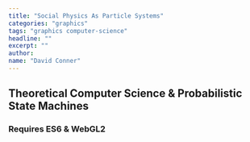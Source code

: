 ```yaml
---
title: "Social Physics As Particle Systems"
categories: "graphics"
tags: "graphics computer-science"
headline: ""
excerpt: ""
author:
name: "David Conner"
---
```


## Theoretical Computer Science & Probabilistic State Machines

### Requires ES6 & WebGL2

<script type="x-shader/x-vertex" id="vsPass">
layout(location = 0) in vec3 a_position;
layout(location = 1) in vec2 a_texcoord;

out vec2 v_st;
out vec3 v_position;

void main() {
  v_st = a_texcoord;
  v_position = a_position;
  gl_Position = vec4(a_position, 1.0);
}
</script>

<script type="x-shader/x-fragment" id="shaderParticleRandoms">
uniform vec2 resolution;
uniform uvec4 randomStepSeed;
uniform usampler2D particleRandoms;

in vec2 v_st;
in vec3 v_position;

layout(location = 0) out uvec4 randomColor;

void main() {
  vec2 uv = gl_FragCoord.xy / resolution.xy;
  //vec2 uv = vec2(0.0,0.0);
  uvec4 texel = texture(particleRandoms, uv);

  vec2 texelCoords[4];
  texelCoords[0] = mod(gl_FragCoord.xy + vec2( 0.0, -1.0), resolution.xy) / resolution.xy;
  texelCoords[1] = mod(gl_FragCoord.xy + vec2( 1.0,  0.0), resolution.xy) / resolution.xy;
  texelCoords[2] = mod(gl_FragCoord.xy + vec2( 0.0,  1.0), resolution.xy) / resolution.xy;
  texelCoords[3] = mod(gl_FragCoord.xy + vec2(-1.0,  1.0), resolution.xy) / resolution.xy;

  uvec4 texels[4];
  texels[0] = texture(particleRandoms, texelCoords[0]);
  texels[1] = texture(particleRandoms, texelCoords[1]);
  texels[2] = texture(particleRandoms, texelCoords[2]);
  texels[3] = texture(particleRandoms, texelCoords[3]);

  uvec4 newTexel = (randomStepSeed ^ texel ^ texels[0] ^ texels[1] ^ texels[2] ^ texels[3]);
  randomColor = uvec4(newTexel.x, newTexel.y, newTexel.z, 255); // TODO: fix alpha to max for integers
}
</script>

<script type="x-shader/x-fragment" id="shaderParticleUpdate">
  uniform vec2 resolution;
  uniform vec4 deltaTime;
  uniform usampler2D particleRandoms;
  uniform sampler2D particleBasics;

  in vec2 v_st;
  in vec3 v_position;

  layout(location = 1) out vec4 particleUpdate;

  void main() {
    float globalSpeed = 32.0;
    float maxUint = 4294967295.0;

    vec2 uv = gl_FragCoord.xy / resolution.xy;
    vec4 pRandoms = fract(uintBitsToFloat(texture(particleRandoms, uv)));
    vec4 pBasics = texture(particleBasics, uv);

    particleUpdate = vec4(0.0,0.0,0.0,1.0);
    particleUpdate.x = pBasics.x + (globalSpeed * pRandoms.x * deltaTime.x);
    particleUpdate.y = pBasics.y + (globalSpeed * pRandoms.y * deltaTime.x);

    //particleUpdate.xy = pRandoms.xy;
  }

</script>

<script type="x-shader/x-vertex" id="vsFieldPoints">
uniform sampler2D particleBasics;
uniform vec2 resolution;

layout(location = 0) in int a_index;

flat out int v_particleId;
out float v_pointSize;
out vec4 v_position;

void main()
{
  // textureSize must return ivec & texelFetch must accept ivec
  ivec2 texSize = textureSize(particleBasics, 0);

  ivec2 texel = ivec2(a_index % texSize.x, a_index / texSize.x);
  vec4 pBasics = texelFetch(particleBasics, texel, 0);

  v_particleId = a_index;
  v_position = vec4(pBasics.x, pBasics.y, 0.0, 1.0);
  v_pointSize = 10.0;

  gl_Position = v_position;
  gl_PointSize = v_pointSize;
}
</script>

<script type="x-shader/x-fragment" id="fsFieldPoints">
uniform vec2 resolution;

flat in int v_particleId;
in vec4 v_position;
in float v_pointSize;

out vec4 color;

void main()
{
  color = vec4(intBitsToFloat(v_particleId), 0.0, 0.0, 1.0);
}

</script>

<script type="x-shader/x-fragment" id="fsField">
uniform vec2 resolution;
uniform int ballSize;
uniform float repelMag;
uniform float attractMag;

uniform sampler2D particleBasics;
uniform sampler2D fieldPoints;

layout(location = 0) out vec4 repelField;
layout(location = 1) out vec4 attractField;

vec2 calcRForce(vec2 texelCoords, vec2 particleCoords, float mag) {
  return vec2(0.0, 0.0);
}

vec2 calcAForce() {
  return vec2(0.0, 0.0);
}

void main() {
  vec2 uv = gl_FragCoord.xy / resolution.xy;

  float attract = 0.0;
  float repel = 0.0;

  int ballSizeOffset = - ballSize / 2;

  ivec2 pBasicsSize = textureSize(particleBasics, 0);

  for (int i = ballSizeOffset; i < ballSizeOffset + ballSize; i++) {
    for (int j = ballSizeOffset; j < ballSizeOffset + ballSize; j++) {
      vec2 texelCoords = mod(gl_FragCoord.xy + vec2(float(i), float(j)), resolution.xy) / resolution.xy;
      vec2 texelCoordsNoMod = gl_FragCoord.xy + vec2(float(i), float(j)) / resolution.xy;

      vec4 point = texture(fieldPoints, texelCoords);

      // TODO: verify that binary representation of point.x has not been clamped
      int pBasicIdx = floatBitsToInt(point.x);

      ivec2 pBasicTexel = ivec2(pBasicIdx % pBasicsSize.x, pBasicIdx / pBasicsSize.x);
      vec4 pBasic = texelFetch(particleBasics, pBasicTexel, 0);

      float d = distance(pBasic.xy, texelCoordsNoMod) + 0.0001;

      float rForce = repelMag / (d*d);
      float aForce = attractMag / d;

      // TODO: calculate vec2's for rForce & aForce
      // TODO: calculate aForce, given the directional component of the particle

      repel += rForce;
      attract += aForce;
    }
  }

  repelField = vec4(repel, 0.0, 0.0, 1.0);
  attractField = vec4(attract, 0.0, 0.0, 1.0);

}
</script>

<script type="x-shader/x-fragment" id="fsTest">
uniform vec2 resolution;
uniform sampler2D fieldPoints;
uniform sampler2D repelField;
uniform sampler2D attractField;

out vec4 color;

void main() {
  vec2 uv = gl_FragCoord.xy / resolution.xy;

  vec4 pointColor = texture(fieldPoints, uv);
  vec4 repelFieldColor = texture(repelField, uv);
  vec4 attractFieldColor = texture(attractField, uv);

  vec4 debugColor = vec4(0.5,0.5,0.5,1.0);
  if (pointColor.x != 0.0) {
    debugColor.x = 1.0;
  }

  color = vec4(fract(repelFieldColor.x), fract(attractFieldColor.x), pointColor.w, 1.0);
  //color = debugColor;
}

</script>

<script type="text/javascript" src="/js/gl-matrix.min.js"></script>
<script type="text/javascript" src="/js/gltf-loader.js"></script>
<script type="text/javascript" src="/js/3d/2017-04-17-brownian-motion.es6.js"></script>